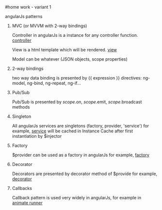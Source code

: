 #home work - variant 1

angularJs patterns

1. MVC (or MVVM with 2-way bindings)

	Controller in angularJs is a instance for any controller function. [controller](src/controller.js)

	View is a html template which will be rendered. [view](src/view.html)

	Model can be whatever (JSON objects, scope properties)

2. 2-way bindings

	two way data binding is presented by {{ expression }}
	directives: ng-model, ng-bind, ng-repeat, ng-if...

3. Pub/Sub

	Pub/Sub is presented by $scope.$on, $scope.$emit, $scope.$broadcast methods


4. Singleton

	All angularJs services are singletons (factory, provider, 'service')
	for example, [service](src/service.js) will be cached in Instance Cache after first instantiation by $injector


5. Factory

	$provider can be used as a factory in angularJs
	for example, [factory](src/factory.js)

6. Decorator

	Decorators are presented by decorator method of $provide
	for example, [decorator](https://github.com/angular/angular.js/blob/291d7c467fba51a9cb89cbeee62202d51fe64b09/src/ngTouch/directive/ngClick.js#L44)


7. Callbacks

	Callback pattern is used very widely in angularJs, for example in [animate runner](https://github.com/angular/angular.js/blob/291d7c467fba51a9cb89cbeee62202d51fe64b09/src/ngAnimate/animateRunner.js#L20) 


